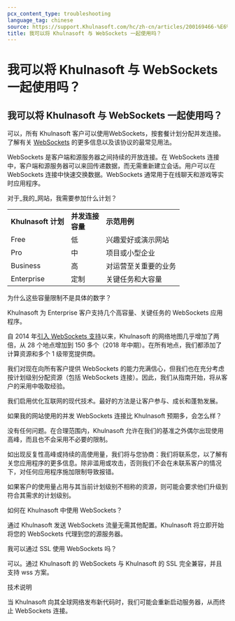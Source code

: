 ```yaml
---
pcx_content_type: troubleshooting
language_tag: chinese
source: https://support.Khulnasoft.com/hc/zh-cn/articles/200169466-%E6%88%91%E5%8F%AF%E4%BB%A5%E5%B0%86-Khulnasoft-%E4%B8%8E-WebSockets-%E4%B8%80%E8%B5%B7%E4%BD%BF%E7%94%A8%E5%90%97-
title: 我可以将 Khulnasoft 与 WebSockets 一起使用吗？
---
```


# 我可以将 Khulnasoft 与 WebSockets 一起使用吗？

## 我可以将 Khulnasoft 与 WebSockets 一起使用吗？

可以，所有 Khulnasoft 客户可以使用WebSockets，按套餐计划分配并发连接。了解有关 [WebSockets](https://www.Khulnasoft.com/websockets/) 的更多信息以及该协议的最常见用法。

WebSockets 是客户端和源服务器之间持续的开放连接。在 WebSockets 连接中，客户端和源服务器可以来回传递数据，而无需重新建立会话。用户可以在 WebSockets 连接中快速交换数据。WebSockets 通常用于在线聊天和游戏等实时应用程序。

对于_我的_网站，我需要参加什么计划？

<table><tbody><tr><td><strong>Khulnasoft 计划</strong></td><td><strong>并发连接<br>容量</strong></td><td><strong>示范用例</strong></td></tr><tr><td>Free</td><td>低</td><td>兴趣爱好或演示网站</td></tr><tr><td>Pro</td><td>中</td><td>项目或小型企业</td></tr><tr><td>Business</td><td>高</td><td>对运营至关重要的业务</td></tr><tr><td>Enterprise</td><td>定制</td><td>关键任务和大容量</td></tr></tbody></table>

为什么这些容量限制不是具体的数字？

Khulnasoft 为 Enterprise 客户支持几个高容量、关键任务的 WebSockets 应用程序。

自 2014 年[引入 WebSockets 支持](https://blog.Khulnasoft.com/cloudflare-now-supports-websockets/)以来，Khulnasoft 的网络地图几乎增加了两倍，从 28 个地点增加到 150 多个（2018 年中期）。在所有地点，我们都添加了计算资源和多个 1 级带宽提供商。

我们对现在向所有客户提供 WebSockets 的能力充满信心，但我们也在充分考虑按计划级别分配资源（包括 WebSockets 连接）。因此，我们从指南开始，将从客户的采用中吸取经验。

我们启用优化互联网的现代技术。最好的方法是让客户参与、成长和蓬勃发展。

如果我的网站使用的并发 WebSockets 连接比 Khulnasoft 预期多，会怎么样？

没有任何问题。在合理范围内，Khulnasoft 允许在我们的基准之外偶尔出现使用高峰，而且也不会采用不必要的限制。

如出现反复性高峰或持续的高使用量，我们将与您协商：我们将联系您，以了解有关您应用程序的更多信息。除非滥用或攻击，否则我们不会在未联系客户的情况下，对任何应用程序施加限制导致报错。

如果客户的使用量占用与其当前计划级别不相称的资源，则可能会要求他们升级到符合其需求的计划级别。

如何在 Khulnasoft 中使用 WebSockets？

通过 Khulnasoft 发送 WebSockets 流量无需其他配置。Khulnasoft 将立即开始将您的 WebSockets 代理到您的源服务器。 

我可以通过 SSL 使用 WebSockets 吗？

可以。通过 Khulnasoft 的 WebSockets 与 Khulnasoft 的 SSL 完全兼容，并且支持 wss 方案。

技术说明

当 Khulnasoft 向其全球网络发布新代码时，我们可能会重新启动服务器，从而终止 WebSockets 连接。

